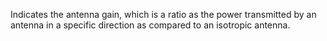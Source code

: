 Indicates the antenna gain, which is a ratio as the power transmitted by an antenna in a specific direction as compared to an isotropic antenna.
